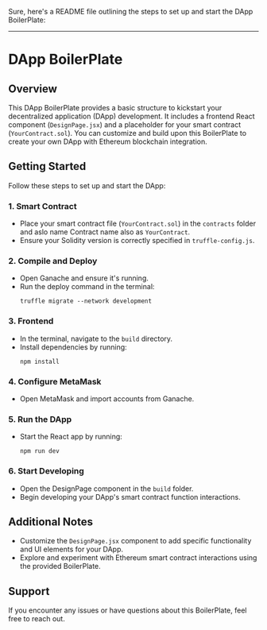 Sure, here's a README file outlining the steps to set up and start the DApp BoilerPlate:

---

# DApp BoilerPlate

## Overview

This DApp BoilerPlate provides a basic structure to kickstart your decentralized application (DApp) development. It includes a frontend React component (`DesignPage.jsx`) and a placeholder for your smart contract (`YourContract.sol`). You can customize and build upon this BoilerPlate to create your own DApp with Ethereum blockchain integration.

## Getting Started

Follow these steps to set up and start the DApp:

### 1. Smart Contract

- Place your smart contract file (`YourContract.sol`) in the `contracts` folder and aslo name Contract name also as `YourContract`.
- Ensure your Solidity version is correctly specified in `truffle-config.js`.

### 2. Compile and Deploy

- Open Ganache and ensure it's running.
- Run the deploy command in the terminal:
  ```
  truffle migrate --network development
  ```

### 3. Frontend

- In the terminal, navigate to the `build` directory.
- Install dependencies by running:
  ```
  npm install
  ```

### 4. Configure MetaMask

- Open MetaMask and import accounts from Ganache.

### 5. Run the DApp

- Start the React app by running:
  ```
  npm run dev
  ```

### 6. Start Developing

- Open the DesignPage component in the `build` folder.
- Begin developing your DApp's smart contract function interactions.

## Additional Notes

- Customize the `DesignPage.jsx` component to add specific functionality and UI elements for your DApp.
- Explore and experiment with Ethereum smart contract interactions using the provided BoilerPlate.

## Support

If you encounter any issues or have questions about this BoilerPlate, feel free to reach out.


